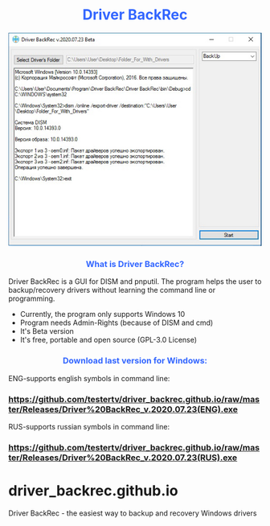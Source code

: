 <h1 style="text-align: center;"><span style="color: #3366ff;"><strong>Driver BackRec</strong></span></h1>



<a href=""><img src="https://raw.githubusercontent.com/testertv/driver_backrec.github.io/master/header.jpg?raw=true" alt="test-pattern-152459-1280" border="0"></a>



<h3 style="text-align: center;"><span style="color: #3366ff;"><strong>What is Driver BackRec?</strong></span></h3>

Driver BackRec is a GUI for DISM and pnputil. The program helps the user to backup/recovery drivers without learning the command line or programming.
- Currently, the program only supports Windows 10
- Program needs Admin-Rights (because of DISM and cmd)
- It's Beta version
- It's free, portable and open source (GPL-3.0 License)    



<h3 style="text-align: center;"><span style="color: #3366ff;"><strong>Download last version for Windows:</strong></span></h3>

ENG-supports english symbols in command line: <h3><span style="text-decoration: underline;"><strong>https://github.com/testertv/driver_backrec.github.io/raw/master/Releases/Driver%20BackRec_v.2020.07.23(ENG).exe</strong></span></h3>
RUS-supports russian symbols in command line: <h3><span style="text-decoration: underline;"><strong>https://github.com/testertv/driver_backrec.github.io/raw/master/Releases/Driver%20BackRec_v.2020.07.23(RUS).exe</strong></span></h3>



# driver_backrec.github.io
Driver BackRec - the easiest way to backup and recovery Windows drivers
